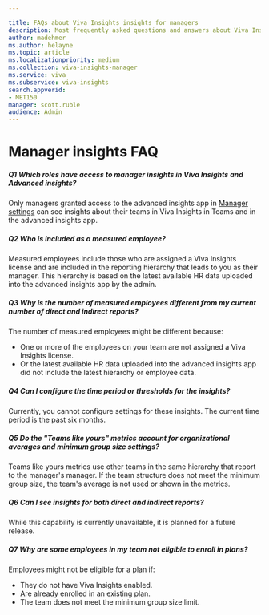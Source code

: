 ```yaml
---

title: FAQs about Viva Insights insights for managers
description: Most frequently asked questions and answers about Viva Insights manager insights
author: madehmer
ms.author: helayne
ms.topic: article
ms.localizationpriority: medium 
ms.collection: viva-insights-manager 
ms.service: viva 
ms.subservice: viva-insights 
search.appverid: 
- MET150 
manager: scott.ruble
audience: Admin
---
```


# Manager insights FAQ

##### Q1 Which roles have access to manager insights in Viva Insights and Advanced insights?

Only managers granted access to the advanced insights app in [Manager settings](/viva/insights/use/manager-settings?toc=/viva/insights/use/toc.json&bc=/viva/insights/breadcrumb/toc.json) can see insights about their teams in Viva Insights in Teams and in the advanced insights app.

##### Q2 Who is included as a measured employee?

Measured employees include those who are assigned a Viva Insights license and are included in the reporting hierarchy that leads to you as their manager. This hierarchy is based on the latest available HR data uploaded into the advanced insights app by the admin.

##### Q3 Why is the number of measured employees different from my current number of direct and indirect reports?

The number of measured employees might be different because:

* One or more of the employees on your team are not assigned a Viva Insights license.
* Or the latest available HR data uploaded into the advanced insights app did not include the latest hierarchy or employee data.

##### Q4 Can I configure the time period or thresholds for the insights?

Currently, you cannot configure settings for these insights. The current time period is the past six months.

##### Q5 Do the "Teams like yours" metrics account for organizational averages and minimum group size settings?

Teams like yours metrics use other teams in the same hierarchy that report to the manager's manager. If the team structure does not meet the minimum group size, the team's average is not used or shown in the metrics.

##### Q6 Can I see insights for both direct and indirect reports?

While this capability is currently unavailable, it is planned for a future release.

##### Q7 Why are some employees in my team not eligible to enroll in plans?

Employees might not be eligible for a plan if:

* They do not have Viva Insights enabled.
* Are already enrolled in an existing plan.
* The team does not meet the minimum group size limit.
